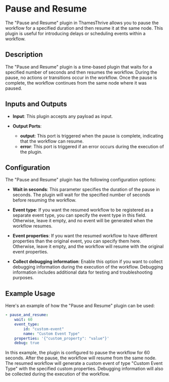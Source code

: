 # Pause and Resume

The "Pause and Resume" plugin in ThamesThrive allows you to pause the workflow for a specified duration and then resume it at the same node. This plugin is useful for introducing delays or scheduling events within a workflow.

## Description

The "Pause and Resume" plugin is a time-based plugin that waits for a specified number of seconds and then resumes the workflow. During the pause, no actions or transitions occur in the workflow. Once the pause is complete, the workflow continues from the same node where it was paused.

## Inputs and Outputs

- **Input**: This plugin accepts any payload as input.

- **Output Ports**:
  - **output**: This port is triggered when the pause is complete, indicating that the workflow can resume.
  - **error**: This port is triggered if an error occurs during the execution of the plugin.

## Configuration

The "Pause and Resume" plugin has the following configuration options:

- **Wait in seconds**: This parameter specifies the duration of the pause in seconds. The plugin will wait for the specified number of seconds before resuming the workflow.

- **Event type**: If you want the resumed workflow to be registered as a separate event type, you can specify the event type in this field. Otherwise, leave it empty, and no event will be generated when the workflow resumes.

- **Event properties**: If you want the resumed workflow to have different properties than the original event, you can specify them here. Otherwise, leave it empty, and the workflow will resume with the original event properties.

- **Collect debugging information**: Enable this option if you want to collect debugging information during the execution of the workflow. Debugging information includes additional data for testing and troubleshooting purposes.

## Example Usage

Here's an example of how the "Pause and Resume" plugin can be used:

```yaml
- pause_and_resume:
    wait: 60
    event_type:
        id: "custom-event"
        name: "Custom Event Type"
    properties: '{"custom_property": "value"}'
    debug: true
```

In this example, the plugin is configured to pause the workflow for 60 seconds. After the pause, the workflow will resume from the same node. The resumed workflow will generate a custom event of type "Custom Event Type" with the specified custom properties. Debugging information will also be collected during the execution of the workflow.

